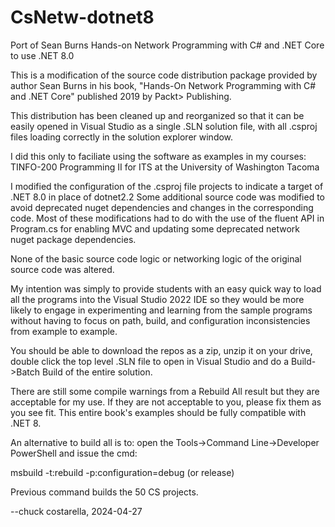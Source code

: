 # CsNetw-dotnet8
Port of Sean Burns Hands-on Network Programming with C# and .NET Core to use .NET 8.0

This is a modification of the source code distribution package provided by author Sean Burns in his book, 
"Hands-On Network Programming with C# and .NET Core" published 2019 by Packt> Publishing.

This distribution has been cleaned up and reorganized so that it can be easily opened in Visual Studio
as a single .SLN solution file, with all .csproj files loading correctly in the solution explorer window.

I did this only to faciliate using the software as examples in my courses:
TINFO-200 Programming II for ITS at the University of Washington Tacoma

I modified the configuration of the .csproj file projects to indicate a target of .NET 8.0 in place of dotnet2.2
Some additional source code was modified to avoid deprecated nuget dependencies and changes in the corresponding code.
Most of these modifications had to do with the use of the fluent API in Program.cs for enabling MVC and updating some deprecated network nuget package dependencies.

None of the basic source code logic or networking logic of the original source code was altered.

My intention was simply to provide students with an easy quick way to load all the programs into the Visual Studio 2022 IDE so they would be more likely to engage in experimenting and learning from the sample programs without having to focus on path, build, and configuration inconsistencies from example to example. 

You should be able to download the repos as a zip, unzip it on your drive, double click the top level .SLN file to open in Visual Studio and do a Build->Batch Build of the entire solution. 

There are still some compile warnings from a Rebuild All result but they are acceptable for my use. If they are not acceptable to you, please fix them as you see fit. This entire book's examples should be fully compatible with .NET 8.

An alternative to build all is to: open the Tools->Command Line->Developer PowerShell and issue the cmd:

msbuild -t:rebuild -p:configuration=debug  (or release)

Previous command builds the 50 CS projects.

--chuck costarella, 2024-04-27
